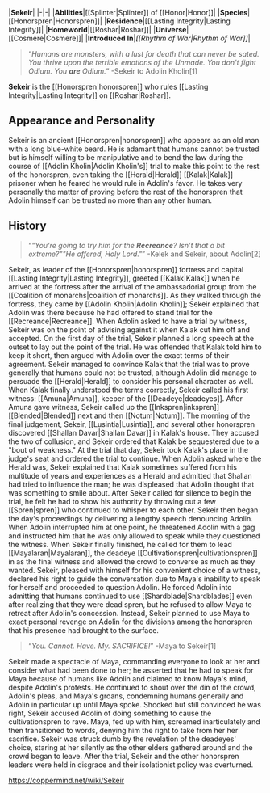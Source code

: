|**Sekeir**|
|-|-|
|**Abilities**|[[Splinter\|Splinter]] of [[Honor\|Honor]]|
|**Species**|[[Honorspren\|Honorspren]]|
|**Residence**|[[Lasting Integrity\|Lasting Integrity]]|
|**Homeworld**|[[Roshar\|Roshar]]|
|**Universe**|[[Cosmere\|Cosmere]]|
|**Introduced In**|*[[Rhythm of War\|Rhythm of War]]*|

>“*Humans are monsters, with a lust for death that can never be sated. You thrive upon the terrible emotions of the Unmade. You don't fight Odium. You **are** Odium.*”
\-Sekeir to Adolin Kholin[1]


**Sekeir** is the [[Honorspren\|honorspren]] who rules [[Lasting Integrity\|Lasting Integrity]] on [[Roshar\|Roshar]].

## Appearance and Personality
Sekeir is an ancient [[Honorspren\|honorspren]] who appears as an old man with a long blue-white beard.
He is adamant that humans cannot be trusted but is himself willing to be manipulative and to bend the law during the course of [[Adolin Kholin\|Adolin Kholin's]] trial to make this point to the rest of the honorspren, even taking the [[Herald\|Herald]] [[Kalak\|Kalak]] prisoner when he feared he would rule in Adolin's favor. He takes very personally the matter of proving before the rest of the honorspren that Adolin himself can be trusted no more than any other human.

## History
>“*"You're going to try him for the **Recreance**? Isn’t that a bit extreme?""He offered, Holy Lord."*”
\-Kelek and Sekeir, about Adolin[2]

Sekeir, as leader of the [[Honorspren\|honorspren]] fortress and capital [[Lasting Integrity\|Lasting Integrity]], greeted [[Kalak\|Kalak]] when he arrived at the fortress after the arrival of the ambassadorial group from the [[Coalition of monarchs\|coalition of monarchs]]. As they walked through the fortress, they came by [[Adolin Kholin\|Adolin Kholin]]; Sekeir explained that Adolin was there because he had offered to stand trial for the [[Recreance\|Recreance]]. When Adolin asked to have a trial by witness, Sekeir was on the point of advising against it when Kalak cut him off and accepted.
On the first day of the trial, Sekeir planned a long speech at the outset to lay out the point of the trial. He was offended that Kalak told him to keep it short, then argued with Adolin over the exact terms of their agreement. Sekeir managed to convince Kalak that the trial was to prove generally that humans could not be trusted, although Adolin did manage to persuade the [[Herald\|Herald]] to consider his personal character as well. When Kalak finally understood the terms correctly, Sekeir called his first witness: [[Amuna\|Amuna]], keeper of the [[Deadeye\|deadeyes]]. After Amuna gave witness, Sekeir called up the [[Inkspren\|inkspren]] [[Blended\|Blended]] next and then [[Notum\|Notum]].
The morning of the final judgement, Sekeir, [[Lusintia\|Lusintia]], and several other honorspren discovered [[Shallan Davar\|Shallan Davar]] in Kalak's house. They accused the two of collusion, and Sekeir ordered that Kalak be sequestered due to a "bout of weakness." At the trial that day, Sekeir took Kalak's place in the judge's seat and ordered the trial to continue. When Adolin asked where the Herald was, Sekeir explained that Kalak sometimes suffered from his multitude of years and experiences as a Herald and admitted that Shallan had tried to influence the man; he was displeased that Adolin thought that was something to smile about. After Sekeir called for silence to begin the trial, he felt he had to show his authority by throwing out a few [[Spren\|spren]] who continued to whisper to each other.
Sekeir then began the day's proceedings by delivering a lengthy speech denouncing Adolin. When Adolin interrupted him at one point, he threatened Adolin with a gag and instructed him that he was only allowed to speak while they questioned the witness. When Sekeir finally finished, he called for them to lead [[Mayalaran\|Mayalaran]], the deadeye [[Cultivationspren\|cultivationspren]] in as the final witness and allowed the crowd to converse as much as they wanted. Sekeir, pleased with himself for his convenient choice of a witness, declared his right to guide the conversation due to Maya's inability to speak for herself and proceeded to question Adolin. He forced Adolin into admitting that humans continued to use [[Shardblade\|Shardblades]] even after realizing that they were dead spren, but he refused to allow Maya to retreat after Adolin's concession. Instead, Sekeir planned to use Maya to exact personal revenge on Adolin for the divisions among the honorspren that his presence had brought to the surface.

>“*You. Cannot. Have. My. SACRIFICE!*”
\-Maya to Sekeir[1]

Sekeir made a spectacle of Maya, commanding everyone to look at her and consider what had been done to her; he asserted that he had to speak for Maya because of humans like Adolin and claimed to know Maya's mind, despite Adolin's protests. He continued to shout over the din of the crowd, Adolin's pleas, and Maya's groans, condemning humans generally and Adolin in particular up until Maya spoke. Shocked but still convinced he was right, Sekeir accused Adolin of doing something to cause the cultivationspren to rave. Maya, fed up with him, screamed inarticulately and then transitioned to words, denying him the right to take from her her sacrifice. Sekeir was struck dumb by the revelation of the deadeyes' choice, staring at her silently as the other elders gathered around and the crowd began to leave.
After the trial, Sekeir and the other honorspren leaders were held in disgrace and their isolationist policy was overturned.



https://coppermind.net/wiki/Sekeir